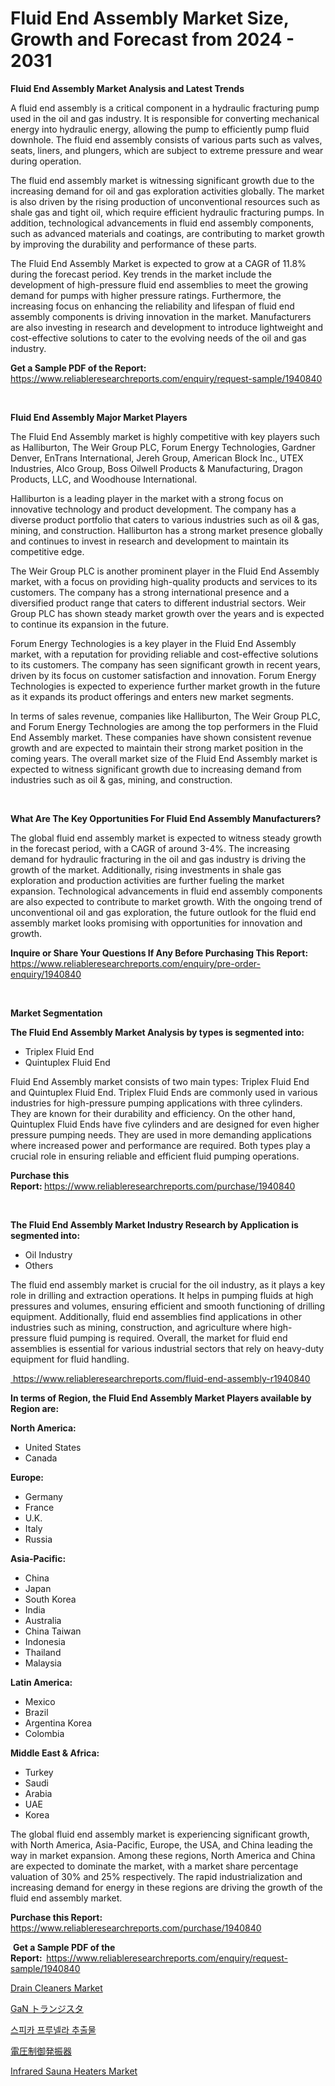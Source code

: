 <p><h1>Fluid End Assembly Market Size, Growth and Forecast from 2024 - 2031</h1></p><p><strong>Fluid End Assembly Market Analysis and Latest Trends</strong></p>
<p><p>A fluid end assembly is a critical component in a hydraulic fracturing pump used in the oil and gas industry. It is responsible for converting mechanical energy into hydraulic energy, allowing the pump to efficiently pump fluid downhole. The fluid end assembly consists of various parts such as valves, seats, liners, and plungers, which are subject to extreme pressure and wear during operation.</p><p>The fluid end assembly market is witnessing significant growth due to the increasing demand for oil and gas exploration activities globally. The market is also driven by the rising production of unconventional resources such as shale gas and tight oil, which require efficient hydraulic fracturing pumps. In addition, technological advancements in fluid end assembly components, such as advanced materials and coatings, are contributing to market growth by improving the durability and performance of these parts.</p><p>The Fluid End Assembly Market is expected to grow at a CAGR of 11.8% during the forecast period. Key trends in the market include the development of high-pressure fluid end assemblies to meet the growing demand for pumps with higher pressure ratings. Furthermore, the increasing focus on enhancing the reliability and lifespan of fluid end assembly components is driving innovation in the market. Manufacturers are also investing in research and development to introduce lightweight and cost-effective solutions to cater to the evolving needs of the oil and gas industry.</p></p>
<p><strong>Get a Sample PDF of the Report:&nbsp;</strong> <a href="https://www.reliableresearchreports.com/enquiry/request-sample/1940840">https://www.reliableresearchreports.com/enquiry/request-sample/1940840</a></p>
<p>&nbsp;</p>
<p><strong>Fluid End Assembly Major Market Players</strong></p>
<p><p>The Fluid End Assembly market is highly competitive with key players such as Halliburton, The Weir Group PLC, Forum Energy Technologies, Gardner Denver, EnTrans International, Jereh Group, American Block Inc., UTEX Industries, Alco Group, Boss Oilwell Products & Manufacturing, Dragon Products, LLC, and Woodhouse International. </p><p>Halliburton is a leading player in the market with a strong focus on innovative technology and product development. The company has a diverse product portfolio that caters to various industries such as oil & gas, mining, and construction. Halliburton has a strong market presence globally and continues to invest in research and development to maintain its competitive edge.</p><p>The Weir Group PLC is another prominent player in the Fluid End Assembly market, with a focus on providing high-quality products and services to its customers. The company has a strong international presence and a diversified product range that caters to different industrial sectors. Weir Group PLC has shown steady market growth over the years and is expected to continue its expansion in the future.</p><p>Forum Energy Technologies is a key player in the Fluid End Assembly market, with a reputation for providing reliable and cost-effective solutions to its customers. The company has seen significant growth in recent years, driven by its focus on customer satisfaction and innovation. Forum Energy Technologies is expected to experience further market growth in the future as it expands its product offerings and enters new market segments.</p><p>In terms of sales revenue, companies like Halliburton, The Weir Group PLC, and Forum Energy Technologies are among the top performers in the Fluid End Assembly market. These companies have shown consistent revenue growth and are expected to maintain their strong market position in the coming years. The overall market size of the Fluid End Assembly market is expected to witness significant growth due to increasing demand from industries such as oil & gas, mining, and construction.</p></p>
<p>&nbsp;</p>
<p><strong>What Are The Key Opportunities For Fluid End Assembly Manufacturers?</strong></p>
<p><p>The global fluid end assembly market is expected to witness steady growth in the forecast period, with a CAGR of around 3-4%. The increasing demand for hydraulic fracturing in the oil and gas industry is driving the growth of the market. Additionally, rising investments in shale gas exploration and production activities are further fueling the market expansion. Technological advancements in fluid end assembly components are also expected to contribute to market growth. With the ongoing trend of unconventional oil and gas exploration, the future outlook for the fluid end assembly market looks promising with opportunities for innovation and growth.</p></p>
<p><strong>Inquire or Share Your Questions If Any Before Purchasing This Report:</strong> <a href="https://www.reliableresearchreports.com/enquiry/pre-order-enquiry/1940840">https://www.reliableresearchreports.com/enquiry/pre-order-enquiry/1940840</a></p>
<p>&nbsp;</p>
<p><strong>Market Segmentation</strong></p>
<p><strong>The Fluid End Assembly Market Analysis by types is segmented into:</strong></p>
<p><ul><li>Triplex Fluid End</li><li>Quintuplex Fluid End</li></ul></p>
<p><p>Fluid End Assembly market consists of two main types: Triplex Fluid End and Quintuplex Fluid End. Triplex Fluid Ends are commonly used in various industries for high-pressure pumping applications with three cylinders. They are known for their durability and efficiency. On the other hand, Quintuplex Fluid Ends have five cylinders and are designed for even higher pressure pumping needs. They are used in more demanding applications where increased power and performance are required. Both types play a crucial role in ensuring reliable and efficient fluid pumping operations.</p></p>
<p><strong>Purchase this Report:&nbsp;</strong><a href="https://www.reliableresearchreports.com/purchase/1940840">https://www.reliableresearchreports.com/purchase/1940840</a></p>
<p>&nbsp;</p>
<p><strong>The Fluid End Assembly Market Industry Research by Application is segmented into:</strong></p>
<p><ul><li>Oil Industry</li><li>Others</li></ul></p>
<p><p>The fluid end assembly market is crucial for the oil industry, as it plays a key role in drilling and extraction operations. It helps in pumping fluids at high pressures and volumes, ensuring efficient and smooth functioning of drilling equipment. Additionally, fluid end assemblies find applications in other industries such as mining, construction, and agriculture where high-pressure fluid pumping is required. Overall, the market for fluid end assemblies is essential for various industrial sectors that rely on heavy-duty equipment for fluid handling.</p></p>
<p><a href="https://www.reliableresearchreports.com/fluid-end-assembly-r1940840">&nbsp;https://www.reliableresearchreports.com/fluid-end-assembly-r1940840</a></p>
<p><strong>In terms of Region, the Fluid End Assembly Market Players available by Region are:</strong></p>
<p>
    <p> <strong> North America: </strong>
        <ul>
            <li>United States</li>
            <li>Canada</li>
        </ul>
        </p> 
    <p> <strong> Europe: </strong>
        <ul>
            <li>Germany</li>
            <li>France</li>
            <li>U.K.</li>
            <li>Italy</li>
            <li>Russia</li>
        </ul>
        </p> 
    <p> <strong> Asia-Pacific: </strong>
        <ul>
            <li>China</li>
            <li>Japan</li>
            <li>South Korea</li>
            <li>India</li>
            <li>Australia</li>
            <li>China Taiwan</li>
            <li>Indonesia</li>
            <li>Thailand</li>
            <li>Malaysia</li>
        </ul>
        </p> 
    <p> <strong> Latin America: </strong>
        <ul>
            <li>Mexico</li>
            <li>Brazil</li>
            <li>Argentina Korea</li>
            <li>Colombia</li>
        </ul>
        </p> 
    <p> <strong> Middle East & Africa: </strong>
        <ul>
            <li>Turkey</li>
            <li>Saudi</li>
            <li>Arabia</li>
            <li>UAE</li>
            <li>Korea</li>
        </ul>
    </p>
    </p>
<p><p>The global fluid end assembly market is experiencing significant growth, with North America, Asia-Pacific, Europe, the USA, and China leading the way in market expansion. Among these regions, North America and China are expected to dominate the market, with a market share percentage valuation of 30% and 25% respectively. The rapid industrialization and increasing demand for energy in these regions are driving the growth of the fluid end assembly market.</p></p>
<p><strong>Purchase this Report: </strong><a href="https://www.reliableresearchreports.com/purchase/1940840">https://www.reliableresearchreports.com/purchase/1940840</a></p>
<p>&nbsp;<strong>Get a Sample PDF of the Report:&nbsp;&nbsp;</strong><a href="https://www.reliableresearchreports.com/enquiry/request-sample/1940840">https://www.reliableresearchreports.com/enquiry/request-sample/1940840</a></p>
<p><strong></strong></p>
<p><p><a href="https://issuu.com/reportprime-2/docs/drain-cleaners-market-size-2030.pptx">Drain Cleaners Market</a></p><p><a href="https://github.com/nemesis2824/Market-Research-Report-List-1/blob/main/438845234600.md">GaN トランジスタ</a></p><p><a href="https://medium.com/@jerrodhilll68/%EC%8A%A4%ED%94%BC%EC%B9%B4-%ED%94%84%EB%A3%A8%EB%84%AC%EB%9D%BC-%EC%B6%94%EC%B6%9C%EB%AC%BC-%EC%8B%9C%EC%9E%A5-%EA%B7%9C%EB%AA%A8%EB%8A%94-%EA%B8%80%EB%A1%9C%EB%B2%8C-%EC%82%B0%EC%97%85%EC%97%90%EC%84%9C-%EC%B5%9C%EA%B3%A0%EC%9D%98-%EB%A7%88%EC%BC%80%ED%8C%85-%EC%B1%84%EB%84%90%EC%9D%84-%EB%B3%B4%EC%97%AC%EC%A4%8D%EB%8B%88%EB%8B%A4-379a1beec049">스피카 프루넬라 추출물</a></p><p><a href="https://github.com/pepo3k/Market-Research-Report-List-1/blob/main/765473134598.md">電圧制御発振器</a></p><p><a href="https://github.com/nicholepatriciadoylenwnrjr0/Market-Research-Report-List-2/blob/main/infrared-sauna-heaters-market.md">Infrared Sauna Heaters Market</a></p></p>